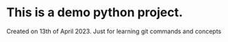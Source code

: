 # This is a demo python project.

Created on 13th of April 2023.
Just for learning git commands and concepts
